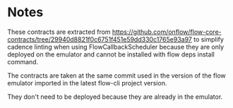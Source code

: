 # Notes

These contracts are extracted from https://github.com/onflow/flow-core-contracts/tree/29940d8821f0c6751f451e59dd330c1765e93a97 to simplify cadence linting when using FlowCallbackScheduler because they are only deployed on the emulator and cannot be installed with flow deps install command.

The contracts are taken at the same commit used in the version of the flow emulator imported in the latest flow-cli project version. 

They don't need to be deployed because they are already in the emulator.
